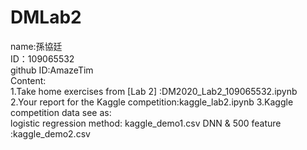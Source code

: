 # DMLab2
name:孫協廷  
ID：109065532  
github ID:AmazeTim  
Content:  
1.Take home exercises from [Lab 2] :DM2020_Lab2_109065532.ipynb  
2.Your report for the Kaggle competition:kaggle_lab2.ipynb
3.Kaggle competition data see as:  
  logistic regression method: kaggle_demo1.csv
  DNN & 500 feature :kaggle_demo2.csv
